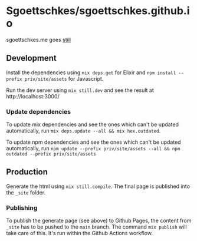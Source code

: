 Sgoettschkes/sgoettschkes.github.io
===================================

sgoettschkes.me goes [still](https://github.com/still-ex/still)

## Development

Install the dependencies using `mix deps.get` for Elixir and `npm install --prefix priv/site/assets` for Javascript.

Run the dev server using `mix still.dev` and see the result at http://localhost:3000/

### Update dependencies

To update mix dependencies and see the ones which can't be updated automatically, run `mix deps.update --all && mix hex.outdated`.

To update npm dependencies and see the ones which can't be updated automatically, run `npm update --prefix priv/site/assets --all && npm outdated --prefix priv/site/assets`

## Production

Generate the html using `mix still.compile`. The final page is published into the `_site` folder.

### Publishing

To publish the generate page (see above) to Github Pages, the content from `_site` has to be pushed to the `main` branch. The command `mix publish` will take care of this. It's run within the Github Actions workflow.
